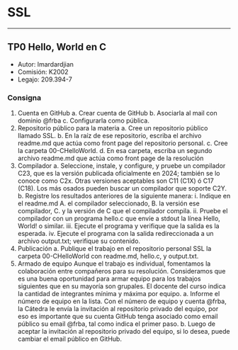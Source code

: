 # SSL
---
## TP0 Hello, World en C
- Autor: lmardardjian
- Comisión: K2002
- Legajo: 209.394-7

### Consigna
1. Cuenta en GitHub
   a. Crear cuenta de GitHub 
   b. Asociarla al mail con dominio @frba
   c. Configurarla como pública.
2. Repositorio público para la materia
   a. Cree un repositorio público llamado SSL.
   b. En la raíz de ese repositorio, escriba el archivo readme.md que actúa como front page del repositorio personal.
   c. Cree la carpeta 00-CHelloWorld.
   d. En esa carpeta, escriba un segundo archivo readme.md que actúa como front page de la resolución
3. Compilador
   a. Seleccione, instale, y configure, y pruebe un compilador C23, que es la versión publicada oficialmente en 2024; también se lo conoce como C2x. Otras versiones
   aceptables son C11 (C1X) ó C17 (C18). Los más osados pueden buscar un compilador que soporte C2Y.
   b. Registre los resultados anteriores de la siguiente manera:
       i. Indique en el readme.md
           A. el compilador seleccionado,
           B. la versión ese compilador,
           C. y la versión de C que el compilador compila.
       ii. Pruebe el compilador con un programa hello.c que envíe a stdout la línea Hello, World! o similar.
       iii. Ejecute el programa y verifique que la salida es la esperada.
       iv. Ejecute el programa con la salida redireccionada a un archivo output.txt; verifique su contenido.
4. Publicación
   a. Publique el trabajo en el repositorio personal SSL la carpeta 00-CHelloWorld con readme.md, hello.c, y output.txt.
5. Armado de equipo
   Aunque el trabajo es individual, fomentamos la colaboración entre compañeros para su resolución. Consideramos que es una buena oportunidad para armar equipo
   para los trabajos siguientes que en su mayoría son grupales. El docente del curso indica la cantidad de integrantes mínima y máxima por equipo.
   a. Informe el número de equipo en la lista.
   Con el número de equipo y cuenta @frba, la Cátedra le envía la invitación al repositorio privado del equipo, por eso es importante que su cuenta GitHub tenga
   asociado como email público su email @frba, tal como indica el primer paso.
   b. Luego de aceptar la invitación al repositorio privado del equipo, si lo desea, puede cambiar el email público en GitHub.

